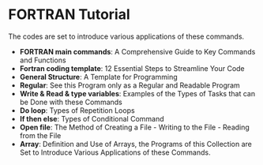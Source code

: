 # FORTRAN Tutorial

The codes are set to introduce various applications of these commands.    

- **FORTRAN main commands**: A Comprehensive Guide to Key Commands and Functions
- **Fortran coding template**: 12 Essential Steps to Streamline Your Code
- **General Structure**: A Template for Programming    
- **Regular**: See this Program only as a Regular and Readable Program    
- **Write & Read & type variables**: Examples of the Types of Tasks that can be Done with these Commands   
- **Do loop**: Types of Repetition Loops    
- **If then else**: Types of Conditional Command    
- **Open file**: The Method of Creating a File - Writing to the File - Reading from the File    
- **Array**: Definition and Use of Arrays, the Programs of this Collection are Set to Introduce Various Applications of these Commands.   
 


